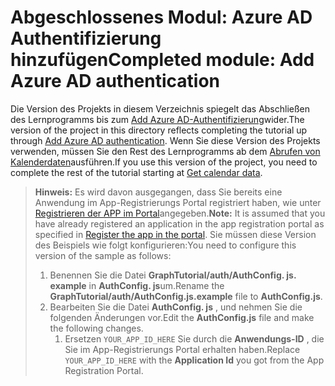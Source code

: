# <a name="completed-module-add-azure-ad-authentication"></a><span data-ttu-id="48495-101">Abgeschlossenes Modul: Azure AD Authentifizierung hinzufügen</span><span class="sxs-lookup"><span data-stu-id="48495-101">Completed module: Add Azure AD authentication</span></span>

<span data-ttu-id="48495-102">Die Version des Projekts in diesem Verzeichnis spiegelt das Abschließen des Lernprogramms bis zum [Add Azure AD-Authentifizierung](https://docs.microsoft.com/graph/tutorials/react-native?tutorial-step=3)wider.</span><span class="sxs-lookup"><span data-stu-id="48495-102">The version of the project in this directory reflects completing the tutorial up through [Add Azure AD authentication](https://docs.microsoft.com/graph/tutorials/react-native?tutorial-step=3).</span></span> <span data-ttu-id="48495-103">Wenn Sie diese Version des Projekts verwenden, müssen Sie den Rest des Lernprogramms ab dem [Abrufen von Kalenderdaten](https://docs.microsoft.com/graph/tutorials/react-native?tutorial-step=4)ausführen.</span><span class="sxs-lookup"><span data-stu-id="48495-103">If you use this version of the project, you need to complete the rest of the tutorial starting at [Get calendar data](https://docs.microsoft.com/graph/tutorials/react-native?tutorial-step=4).</span></span>

> <span data-ttu-id="48495-104">**Hinweis:** Es wird davon ausgegangen, dass Sie bereits eine Anwendung im App-Registrierungs Portal registriert haben, wie unter [Registrieren der APP im Portal](https://docs.microsoft.com/graph/tutorials/react-native?tutorial-step=2)angegeben.</span><span class="sxs-lookup"><span data-stu-id="48495-104">**Note:** It is assumed that you have already registered an application in the app registration portal as specified in [Register the app in the portal](https://docs.microsoft.com/graph/tutorials/react-native?tutorial-step=2).</span></span> <span data-ttu-id="48495-105">Sie müssen diese Version des Beispiels wie folgt konfigurieren:</span><span class="sxs-lookup"><span data-stu-id="48495-105">You need to configure this version of the sample as follows:</span></span>
>
> 1. <span data-ttu-id="48495-106">Benennen Sie die Datei **GraphTutorial/auth/AuthConfig. js. example** in **AuthConfig. js**um.</span><span class="sxs-lookup"><span data-stu-id="48495-106">Rename the **GraphTutorial/auth/AuthConfig.js.example** file to **AuthConfig.js**.</span></span>
> 1. <span data-ttu-id="48495-107">Bearbeiten Sie die Datei **AuthConfig. js** , und nehmen Sie die folgenden Änderungen vor.</span><span class="sxs-lookup"><span data-stu-id="48495-107">Edit the **AuthConfig.js** file and make the following changes.</span></span>
>     1. <span data-ttu-id="48495-108">Ersetzen `YOUR_APP_ID_HERE` Sie durch die **Anwendungs-ID** , die Sie im App-Registrierungs Portal erhalten haben.</span><span class="sxs-lookup"><span data-stu-id="48495-108">Replace `YOUR_APP_ID_HERE` with the **Application Id** you got from the App Registration Portal.</span></span>
